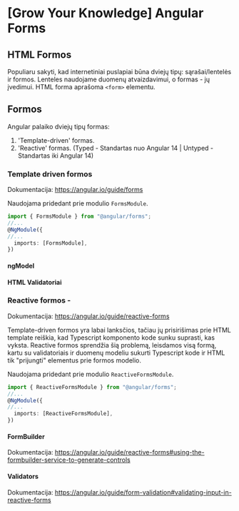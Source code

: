 # [Grow Your Knowledge] Angular Forms

## HTML Formos
Populiaru sakyti, kad internetiniai puslapiai būna dviejų tipų: sąrašai/lentelės ir formos. Lenteles naudojame duomenų atvaizdavimui, o formas - jų įvedimui.
HTML forma aprašoma `<form>` elementu.

## Formos

Angular palaiko dviejų tipų formas:
1. 'Template-driven' formas.
3. 'Reactive' formas. (Typed - Standartas nuo Angular 14 | Untyped - Standartas iki Angular 14)

### Template driven formos
Dokumentacija: https://angular.io/guide/forms

Naudojama pridedant prie modulio `FormsModule`.
```ts
import { FormsModule } from "@angular/forms";
//...
@NgModule({
//...
  imports: [FormsModule],
})
```

#### ngModel
#### HTML Validatoriai

### Reactive formos - 
Dokumentacija: https://angular.io/guide/reactive-forms

Template-driven formos yra labai lanksčios, tačiau jų prisirišimas prie HTML template reiškia, kad Typescript komponento kode sunku suprasti, kas vyksta.
Reactive formos sprendžia šią problemą, leisdamos visą formą, kartu su validatoriais ir duomenų modeliu sukurti Typescript kode ir HTML tik "prijungti" elementus prie formos modelio.

Naudojama pridedant prie modulio `ReactiveFormsModule`.
```ts
import { ReactiveFormsModule } from "@angular/forms";
//...
@NgModule({
//...
  imports: [ReactiveFormsModule],
})
```

#### FormBuilder 
Dokumentacija: https://angular.io/guide/reactive-forms#using-the-formbuilder-service-to-generate-controls
#### Validators 
Dokumentacija: https://angular.io/guide/form-validation#validating-input-in-reactive-forms
